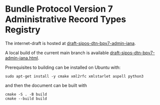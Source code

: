 # Bundle Protocol Version 7 Administrative Record Types Registry

The internet-draft is hosted at [draft-sipos-dtn-bpv7-admin-iana](https://datatracker.ietf.org/doc/draft-sipos-dtn-bpv7-admin-iana/).

A local build of the current main branch is available [draft-sipos-dtn-bpv7-admin-iana.html](https://briansipos.github.io/dtn-bpv7-admin-iana/draft-sipos-dtn-bpv7-admin-iana.html).

Prerequisites to building can be installed on Ubuntu with:
```
sudo apt-get install -y cmake xml2rfc xmlstarlet aspell python3
```
and then the document can be built with
```
cmake -S . -B build
cmake --build build
```
